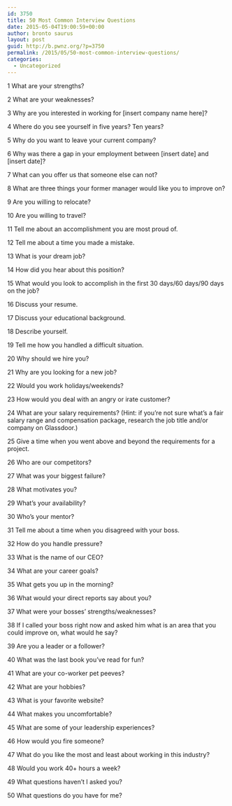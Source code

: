 ```yaml
---
id: 3750
title: 50 Most Common Interview Questions
date: 2015-05-04T19:00:59+00:00
author: bronto saurus
layout: post
guid: http://b.pwnz.org/?p=3750
permalink: /2015/05/50-most-common-interview-questions/
categories:
  - Uncategorized
---
```

1 What are your strengths?
    
2 What are your weaknesses?
    
3 Why are you interested in working for [insert company name here]?
    
4 Where do you see yourself in five years? Ten years?
    
5 Why do you want to leave your current company?
    
6 Why was there a gap in your employment between [insert date] and [insert date]?
    
7 What can you offer us that someone else can not?
    
8 What are three things your former manager would like you to improve on?
    
9 Are you willing to relocate?
    
10 Are you willing to travel?
    
11 Tell me about an accomplishment you are most proud of.
    
12 Tell me about a time you made a mistake.
    
13 What is your dream job?
    
14 How did you hear about this position?
    
15 What would you look to accomplish in the first 30 days/60 days/90 days on the job?
    
16 Discuss your resume.
    
17 Discuss your educational background.
    
18 Describe yourself.
    
19 Tell me how you handled a difficult situation.
    
20 Why should we hire you?
    
21 Why are you looking for a new job?
    
22 Would you work holidays/weekends?
    
23 How would you deal with an angry or irate customer?
    
24 What are your salary requirements? (Hint: if you’re not sure what’s a fair salary range and compensation package, research the job title and/or company on Glassdoor.)
    
25 Give a time when you went above and beyond the requirements for a project.
    
26 Who are our competitors?
    
27 What was your biggest failure?
    
28 What motivates you?
    
29 What’s your availability?
    
30 Who’s your mentor?
    
31 Tell me about a time when you disagreed with your boss.
    
32 How do you handle pressure?
    
33 What is the name of our CEO?
    
34 What are your career goals?
    
35 What gets you up in the morning?
    
36 What would your direct reports say about you?
    
37 What were your bosses’ strengths/weaknesses?
    
38 If I called your boss right now and asked him what is an area that you could improve on, what would he say?
    
39 Are you a leader or a follower?
    
40 What was the last book you’ve read for fun?
    
41 What are your co-worker pet peeves?
    
42 What are your hobbies?
    
43 What is your favorite website?
    
44 What makes you uncomfortable?
    
45 What are some of your leadership experiences?
    
46 How would you fire someone?
    
47 What do you like the most and least about working in this industry?
    
48 Would you work 40+ hours a week?
    
49 What questions haven’t I asked you?
    
50 What questions do you have for me?